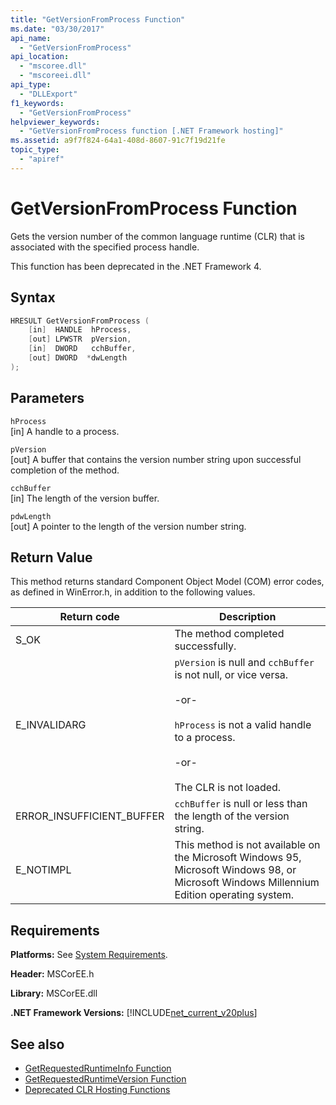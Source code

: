 ```yaml
---
title: "GetVersionFromProcess Function"
ms.date: "03/30/2017"
api_name: 
  - "GetVersionFromProcess"
api_location: 
  - "mscoree.dll"
  - "mscoreei.dll"
api_type: 
  - "DLLExport"
f1_keywords: 
  - "GetVersionFromProcess"
helpviewer_keywords: 
  - "GetVersionFromProcess function [.NET Framework hosting]"
ms.assetid: a9f7f824-64a1-408d-8607-91c7f19d21fe
topic_type: 
  - "apiref"
---
```

# GetVersionFromProcess Function
Gets the version number of the common language runtime (CLR) that is associated with the specified process handle.  
  
 This function has been deprecated in the .NET Framework 4.  
  
## Syntax  
  
```cpp  
HRESULT GetVersionFromProcess (  
    [in]  HANDLE  hProcess,   
    [out] LPWSTR  pVersion,   
    [in]  DWORD   cchBuffer,   
    [out] DWORD  *dwLength  
);  
```  
  
## Parameters  
 `hProcess`  
 [in] A handle to a process.  
  
 `pVersion`  
 [out] A buffer that contains the version number string upon successful completion of the method.  
  
 `cchBuffer`  
 [in] The length of the version buffer.  
  
 `pdwLength`  
 [out] A pointer to the length of the version number string.  
  
## Return Value  
 This method returns standard Component Object Model (COM) error codes, as defined in WinError.h, in addition to the following values.  
  
|Return code|Description|  
|-----------------|-----------------|  
|S_OK|The method completed successfully.|  
|E_INVALIDARG|`pVersion` is null and `cchBuffer` is not null, or vice versa.<br /><br /> -or-<br /><br /> `hProcess` is not a valid handle to a process.<br /><br /> -or-<br /><br /> The CLR is not loaded.|  
|ERROR_INSUFFICIENT_BUFFER|`cchBuffer` is null or less than the length of the version string.|  
|E_NOTIMPL|This method is not available on the Microsoft Windows 95, Microsoft Windows 98, or Microsoft Windows Millennium Edition operating system.|  
  
## Requirements  
 **Platforms:** See [System Requirements](../../../../docs/framework/get-started/system-requirements.md).  
  
 **Header:** MSCorEE.h  
  
 **Library:** MSCorEE.dll  
  
 **.NET Framework Versions:** [!INCLUDE[net_current_v20plus](../../../../includes/net-current-v20plus-md.md)]  
  
## See also

- [GetRequestedRuntimeInfo Function](../../../../docs/framework/unmanaged-api/hosting/getrequestedruntimeinfo-function.md)
- [GetRequestedRuntimeVersion Function](../../../../docs/framework/unmanaged-api/hosting/getrequestedruntimeversion-function.md)
- [Deprecated CLR Hosting Functions](../../../../docs/framework/unmanaged-api/hosting/deprecated-clr-hosting-functions.md)
